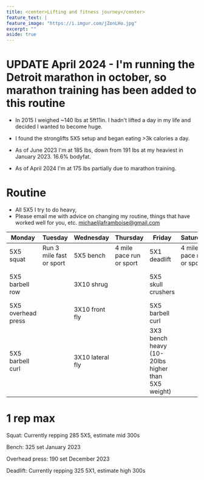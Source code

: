```yaml
---
title: <center>Lifting and fitness journey</center>
feature_text: |
feature_image: "https://i.imgur.com/jZonLHo.jpg"
excerpt: ""
aside: true
---
```


# UPDATE April 2024 - I'm running the Detroit marathon in october, so marathon training has been added to this routine

- In 2015 I weighed ~140 lbs at 5ft11in. I hadn't lifted a day in my life and decided I wanted to become huge. 

- I found the stronglifts 5X5 setup and began eating >3k calories a day. 

- As of June 2023 I'm at 185 lbs, down from 191 lbs at my heaviest in January 2023. 16.6% bodyfat.
- As of April 2024 I'm at 175 lbs partially due to marathon training.  

# Routine
- All 5X5 I try to do heavy, 
- Please email me with advice on changing my routine, things that have worked well for you, etc. michaeljlaframboise@gmail.com


| Monday | Tuesday | Wednesday |  Thursday | Friday | Saturday | Sunday |
|--------|---------|-----------|----------|--------|----------|--------|
| 5X5 squat | Run 3 mile fast or sport | 5X5 bench | 4 mile pace run or sport | 5X1 deadlift | 4 mile pace run or sport | Praise the lord |
| 5X5 barbell row | | 3X10 shrug | | 5X5 skull crushers | | LONG RUN, 10 Miles |
| 5X5 overhead press | | 3X10 front fly | | 5X5 barbell curl | | |
| 5X5 barbell curl | | 3X10 lateral fly | | 3X3 bench heavy (10-20lbs higher than 5X5 weight) | |  |


# 1 rep max

Squat:  Currently repping 285 5X5, estimate mid 300s

Bench: 325 set January 2023

Overhead press: 190 set December 2023

Deadlift: Currently repping 325 5X1, estimate high 300s



